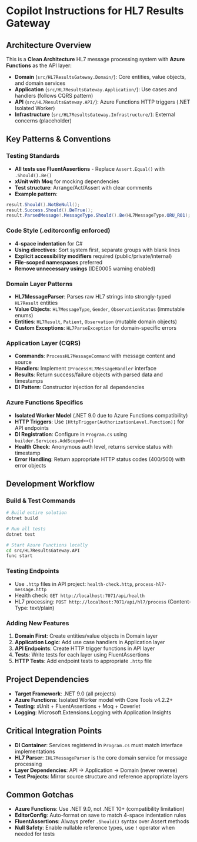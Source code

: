 # Copilot Instructions for HL7 Results Gateway

## Architecture Overview
This is a **Clean Architecture** HL7 message processing system with **Azure Functions** as the API layer:

- **Domain** (`src/HL7ResultsGateway.Domain/`): Core entities, value objects, and domain services
- **Application** (`src/HL7ResultsGateway.Application/`): Use cases and handlers (follows CQRS pattern)
- **API** (`src/HL7ResultsGateway.API/`): Azure Functions HTTP triggers (.NET Isolated Worker)
- **Infrastructure** (`src/HL7ResultsGateway.Infrastructure/`): External concerns (placeholder)

## Key Patterns & Conventions

### Testing Standards
- **All tests use FluentAssertions** - Replace `Assert.Equal()` with `.Should().Be()`
- **xUnit with Moq** for mocking dependencies
- **Test structure**: Arrange/Act/Assert with clear comments
- **Example pattern**:
```csharp
result.Should().NotBeNull();
result.Success.Should().BeTrue();
result.ParsedMessage!.MessageType.Should().Be(HL7MessageType.ORU_R01);
```

### Code Style (.editorconfig enforced)
- **4-space indentation** for C#
- **Using directives**: Sort system first, separate groups with blank lines
- **Explicit accessibility modifiers** required (public/private/internal)
- **File-scoped namespaces** preferred
- **Remove unnecessary usings** (IDE0005 warning enabled)

### Domain Layer Patterns
- **HL7MessageParser**: Parses raw HL7 strings into strongly-typed `HL7Result` entities
- **Value Objects**: `HL7MessageType`, `Gender`, `ObservationStatus` (immutable enums)
- **Entities**: `HL7Result`, `Patient`, `Observation` (mutable domain objects)
- **Custom Exceptions**: `HL7ParseException` for domain-specific errors

### Application Layer (CQRS)
- **Commands**: `ProcessHL7MessageCommand` with message content and source
- **Handlers**: Implement `IProcessHL7MessageHandler` interface
- **Results**: Return success/failure objects with parsed data and timestamps
- **DI Pattern**: Constructor injection for all dependencies

### Azure Functions Specifics
- **Isolated Worker Model** (.NET 9.0 due to Azure Functions compatibility)
- **HTTP Triggers**: Use `[HttpTrigger(AuthorizationLevel.Function)]` for API endpoints
- **DI Registration**: Configure in `Program.cs` using `builder.Services.AddScoped<>()`
- **Health Check**: Anonymous auth level, returns service status with timestamp
- **Error Handling**: Return appropriate HTTP status codes (400/500) with error objects

## Development Workflow

### Build & Test Commands
```bash
# Build entire solution
dotnet build

# Run all tests
dotnet test

# Start Azure Functions locally
cd src/HL7ResultsGateway.API
func start
```

### Testing Endpoints
- Use `.http` files in API project: `health-check.http`, `process-hl7-message.http`
- Health check: `GET http://localhost:7071/api/health`
- HL7 processing: `POST http://localhost:7071/api/hl7/process` (Content-Type: text/plain)

### Adding New Features
1. **Domain First**: Create entities/value objects in Domain layer
2. **Application Logic**: Add use case handlers in Application layer
3. **API Endpoints**: Create HTTP trigger functions in API layer
4. **Tests**: Write tests for each layer using FluentAssertions
5. **HTTP Tests**: Add endpoint tests to appropriate `.http` file

## Project Dependencies
- **Target Framework**: .NET 9.0 (all projects)
- **Azure Functions**: Isolated Worker model with Core Tools v4.2.2+
- **Testing**: xUnit + FluentAssertions + Moq + Coverlet
- **Logging**: Microsoft.Extensions.Logging with Application Insights

## Critical Integration Points
- **DI Container**: Services registered in `Program.cs` must match interface implementations
- **HL7 Parser**: `IHL7MessageParser` is the core domain service for message processing
- **Layer Dependencies**: API → Application → Domain (never reverse)
- **Test Projects**: Mirror source structure and reference appropriate layers

## Common Gotchas
- **Azure Functions**: Use .NET 9.0, not .NET 10+ (compatibility limitation)
- **EditorConfig**: Auto-format on save to match 4-space indentation rules
- **FluentAssertions**: Always prefer `.Should()` syntax over Assert methods
- **Null Safety**: Enable nullable reference types, use `!` operator when needed for tests

